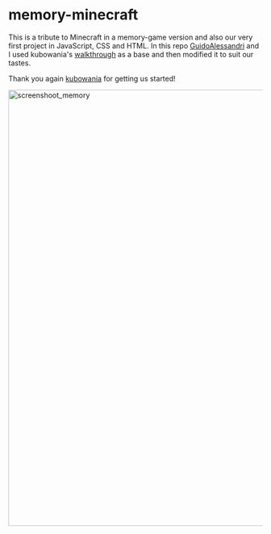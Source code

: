 # memory-minecraft

This is a tribute to Minecraft in a memory-game version and also our very first project in JavaScript, CSS and HTML.
In this repo [GuidoAlessandri](https://github.com/GuidoAlessandri) and I used kubowania's [walkthrough](https://www.youtube.com/channel/UC5DNytAJ6_FISueUfzZCVsw) as a base and then modified it to suit our tastes.

Thank you again [kubowania](https://github.com/kubowania) for getting us started!

<img width="865" alt="screenshoot_memory" src="https://user-images.githubusercontent.com/110344832/187026021-7abf2aa1-b8ee-4ab8-83f8-b0df9e0c5616.png">
